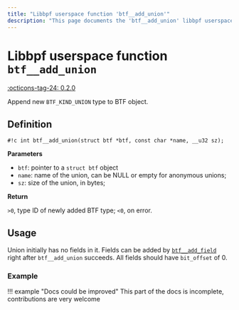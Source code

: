 ```yaml
---
title: "Libbpf userspace function 'btf__add_union'"
description: "This page documents the 'btf__add_union' libbpf userspace function, including its definition, usage, and examples."
---
```

# Libbpf userspace function `btf__add_union`

<!-- [LIBBPF_TAG] -->
[:octicons-tag-24: 0.2.0](https://github.com/libbpf/libbpf/releases/tag/v0.2.0)
<!-- [/LIBBPF_TAG] -->

Append new `BTF_KIND_UNION` type to BTF object.

## Definition

`#!c int btf__add_union(struct btf *btf, const char *name, __u32 sz);`

**Parameters**

- `btf`: pointer to a `struct btf` object
- `name`: name of the union, can be NULL or empty for anonymous unions;
- `sz`: size of the union, in bytes;

**Return**

`>0`, type ID of newly added BTF type; `<0`, on error.

## Usage

Union initially has no fields in it. Fields can be added by [`btf__add_field`](btf__add_field.md) right after `btf__add_union` succeeds. All fields should have `bit_offset` of 0.

### Example

!!! example "Docs could be improved"
    This part of the docs is incomplete, contributions are very welcome
